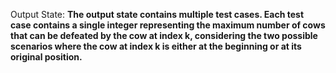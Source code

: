 Output State: **The output state contains multiple test cases. Each test case contains a single integer representing the maximum number of cows that can be defeated by the cow at index k, considering the two possible scenarios where the cow at index k is either at the beginning or at its original position.**